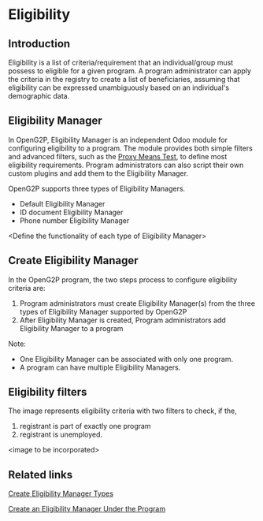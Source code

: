 # Eligibility

## Introduction

Eligibility is a list of criteria/requirement that an individual/group must possess to eligible for a given program. A program administrator can apply the criteria in the registry to create a list of beneficiaries, assuming that eligibility can be expressed unambiguously based on an individual's demographic data.

## Eligibility Manager

In OpenG2P, Eligibility Manager is an independent Odoo module for configuring eligibility to a program. The module provides both simple filters and advanced filters, such as the [Proxy Means Test](proxy-means-test.md), to define most eligibility requirements. Program administrators can also script their own custom plugins and add them to the Eligibility Manager.

OpenG2P supports three types of Eligibility Managers.

* Default Eligibility Manager
* ID document Eligibility Manager
* Phone number Eligibility Manager

\<Define the functionality of each type of Eligibility Manager>

## Create Eligibility Manager

In the OpenG2P program, the two steps process to configure eligibility criteria are:&#x20;

1. Program administrators must create Eligibility Manager(s) from the three types of Eligibility Manager supported by OpenG2P
2. After Eligibility Manager is created, Program administrators add Eligibility Manager to a program

Note:

* One Eligibility Manager can be associated with only one program.
* A program can have multiple Eligibility Managers.

## Eligibility filters

The image represents eligibility criteria with two filters to check, if the,

1. registrant is part of exactly one program
2. registrant is unemployed.

\<image to be incorporated>

## Related links

[Create Eligibility Manager Types](https://github.com/OpenG2P/openg2p-documentation/blob/1.2.1/platform/modules/guides/user-guides/create-eligibility-manager-1/README.md)

[Create an Eligibility Manager Under the Program](https://github.com/OpenG2P/openg2p-documentation/blob/1.2.1/platform/modules/guides/user-guides/create-eligibility-manager-1/README.md)
